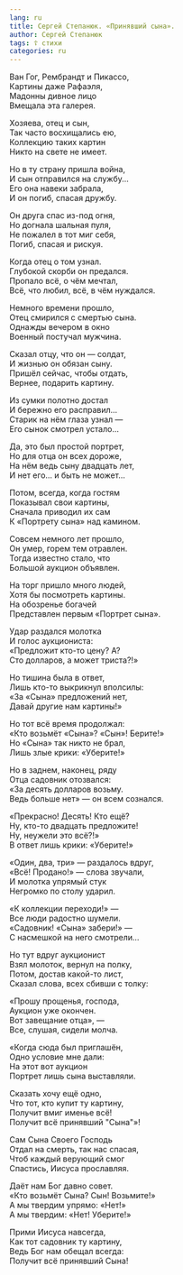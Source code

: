 ```yaml
---
lang: ru
title: Сергей Степанюк. «Принявший сына».
author: Сергей Степанюк
tags: ☦ стихи
categories: ru
---
```


Ван Гог, Рембрандт и Пикассо,  
Картины даже Рафаэля,  
Мадонны дивное лицо  
Вмещала эта галерея.

Хозяева, отец и сын,  
Так часто восхищались ею,  
Коллекцию таких картин  
Никто на свете не имеет.

Но в ту страну пришла война,  
И сын отправился на службу...  
Его она навеки забрала,  
И он погиб, спасая дружбу.

Он друга спас из-под огня,  
Но догнала шальная пуля,  
Не пожалел в тот миг себя,  
Погиб, спасая и рискуя.

Когда отец о том узнал.  
Глубокой скорби он предался.  
Пропало всё, о чём мечтал,  
Всё, что любил, всё, в чём нуждался.

Немного времени прошло,  
Отец смирился с смертью сына.  
Однажды вечером в окно  
Военный постучал мужчина.

Сказал отцу, что он — солдат,  
И жизнью он обязан сыну.  
Пришёл сейчас, чтобы отдать,  
Вернее, подарить картину.

Из сумки полотно достал  
И бережно его расправил...  
Старик на нём глаза узнал —  
Его сынок смотрел устало...

Да, это был простой портрет,  
Но для отца он всех дороже,  
На нём ведь сыну двадцать лет,  
И нет его... и быть не может...

Потом, всегда, когда гостям  
Показывал свои картины,  
Сначала приводил их сам  
К «Портрету сына» над камином.

Совсем немного лет прошло,  
Он умер, горем тем отравлен.  
Тогда известно стало, что  
Большой аукцион объявлен.

На торг пришло много людей,  
Хотя бы посмотреть картины.  
На обозренье богачей  
Представлен первым «Портрет сына».

Удар раздался молотка  
И голос аукциониста:  
«Предложит кто-то цену? А?  
Сто долларов, а может триста?!»

Но тишина была в ответ,  
Лишь кто-то выкрикнул вполсилы:  
«За «Сына» предложений нет,  
Давай другие нам картины!»

Но тот всё время продолжал:  
«Кто возьмёт «Сына»? «Сын»! Берите!»  
Но «Сына» так никто не брал,  
Лишь злые крики: «Уберите!»

Но в заднем, наконец, ряду  
Отца садовник отозвался:  
«За десять долларов возьму.  
Ведь больше нет» — он всем сознался.

«Прекрасно! Десять! Кто ещё?  
Ну, кто-то двадцать предложите!  
Ну, неужели это всё?!»  
В ответ лишь крики: «Уберите!»

«Один, два, три» — раздалось вдруг,  
«Всё! Продано!» — слова звучали,  
И молотка упрямый стук  
Негромко по столу ударил.

«К коллекции переходи!» —  
Все люди радостно шумели.  
«Садовник! «Сына» забери!» —  
С насмешкой на него смотрели...

Но тут вдруг аукционист  
Взял молоток, вернул на полку,  
Потом, достав какой-то лист,  
Сказал слова, всех сбивши с толку:

«Прошу прощенья, господа,  
Аукцион уже окончен.  
Вот завещание отца», —  
Все, слушая, сидели молча.

«Когда сюда был приглашён,  
Одно условие мне дали:  
На этот вот аукцион  
Портрет лишь сына выставляли.

Сказать хочу ещё одно,  
Что тот, кто купит ту картину,  
Получит вмиг именье всё!  
Получит всё принявший "Сына"»!

Сам Сына Своего Господь  
Отдал на смерть, так нас спасая,  
Чтоб каждый верующий смог  
Спастись, Иисуса прославляя.

Даёт нам Бог давно совет.  
«Кто возьмёт Сына? Сын! Возьмите!»  
А мы твердим упрямо: «Нет!»  
А мы твердим: «Нет! Уберите!»

Прими Иисуса навсегда,  
Как тот садовник ту картину,  
Ведь Бог нам обещал всегда:  
Получит всё принявший Сына!
